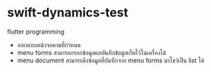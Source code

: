 # swift-dynamics-test
flutter programming
- ออกแบบหน้าจอตามที่กำหนด
- menu forms สามารถกรอกข้อมูลแลบันทึกข้อมูลเก็บไว้ในเครื่องได้
- menu document สามารถดึงข้อมูลที่บันทึกจาก menu forms มาโชว์เป็น list ได้
